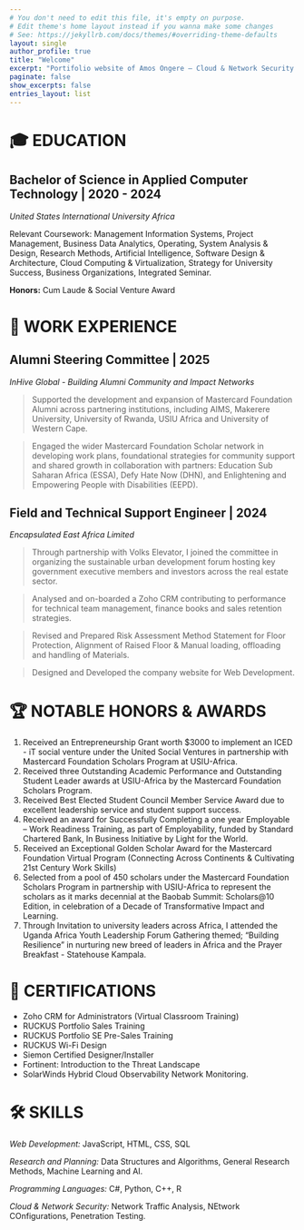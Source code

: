 ```yaml
---
# You don't need to edit this file, it's empty on purpose.
# Edit theme's home layout instead if you wanna make some changes
# See: https://jekyllrb.com/docs/themes/#overriding-theme-defaults
layout: single
author_profile: true
title: "Welcome"
excerpt: "Portifolio website of Amos Ongere – Cloud & Network Security enthusiast"
paginate: false
show_excerpts: false
entries_layout: list
---
```


# 🎓 **EDUCATION**
## Bachelor of Science in Applied Computer Technology | 2020 - 2024 
*United States International University Africa*

Relevant Coursework: Management Information Systems, Project Management, Business Data Analytics, Operating, System Analysis & Design, Research Methods, Artificial Intelligence, Software Design & Architecture, Cloud Computing & Virtualization, Strategy for University Success, Business Organizations, Integrated Seminar.

**Honors:** Cum Laude & Social Venture Award


# 🧳 **WORK EXPERIENCE**
## Alumni Steering Committee | 2025
*InHive Global - Building Alumni Community and Impact Networks*
> Supported the development and expansion of Mastercard Foundation Alumni across
 partnering institutions, including AIMS, Makerere University, University of Rwanda, USIU
Africa and University of Western Cape.

> Engaged the wider Mastercard Foundation Scholar network in developing work plans,
 foundational strategies for community support and shared growth in collaboration with
 partners: Education Sub Saharan Africa (ESSA), Defy Hate Now (DHN), and Enlightening
 and Empowering People with Disabilities (EEPD).

## Field and Technical Support Engineer | 2024 
*Encapsulated East Africa Limited*
> Through partnership with Volks Elevator, I joined the committee in organizing the sustainable
 urban development forum hosting key government executive members and investors across
 the real estate sector.

> Analysed and on-boarded a Zoho CRM contributing to performance for technical team
 management, finance books and sales retention strategies.

> Revised and Prepared Risk Assessment Method Statement for Floor Protection, Alignment of
 Raised Floor & Manual loading, offloading and handling of Materials.

> Designed and Developed the company website for Web Development.

#  🏆 **NOTABLE HONORS & AWARDS**
1. Received an Entrepreneurship Grant worth $3000 to implement an ICED - iT social venture under the United Social Ventures in partnership with Mastercard Foundation Scholars Program at USIU-Africa.
2. Received three Outstanding Academic Performance and Outstanding Student Leader awards at USIU-Africa by the Mastercard Foundation Scholars Program.
3. Received Best Elected Student Council Member Service Award due to excellent leadership service and student support success.
4. Received an award for Successfully Completing a one year Employable – Work Readiness Training, as part of Employability, funded by Standard Chartered Bank, In Business Initiative by Light for the World.
5. Received an Exceptional Golden Scholar Award for the Mastercard Foundation Virtual Program (Connecting Across Continents & Cultivating 21st Century Work Skills)
6. Selected from a pool of 450 scholars under the Mastercard Foundation Scholars Program in partnership with USIU-Africa to represent the scholars as it marks decennial at the Baobab Summit: Scholars@10 Edition, in celebration of a Decade of Transformative Impact and Learning.
7. Through Invitation to university leaders across Africa, I attended the Uganda Africa Youth Leadership Forum Gathering themed; “Building Resilience” in nurturing new breed of leaders in Africa and the Prayer Breakfast - Statehouse Kampala.

# 📜 **CERTIFICATIONS**
- Zoho CRM for Administrators (Virtual Classroom Training) 
- RUCKUS Portfolio Sales Training
- RUCKUS Portfolio SE Pre-Sales Training
- RUCKUS Wi-Fi Design
- Siemon Certified Designer/Installer
- Fortinent: Introduction to the Threat Landscape
- SolarWinds Hybrid Cloud Observability Network Monitoring.

# 🛠️ **SKILLS**
*Web Development:* JavaScript, HTML, CSS, SQL

*Research and Planning:* Data Structures and Algorithms, General Research Methods, Machine Learning and AI.

*Programming Languages:* C#, Python, C++, R 

*Cloud & Network Security:* Network Traffic Analysis, NEtwork COnfigurations, Penetration Testing.


